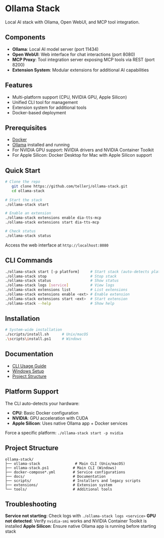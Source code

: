 # Ollama Stack

Local AI stack with Ollama, Open WebUI, and MCP tool integration.

## Components

- **Ollama**: Local AI model server (port 11434)
- **Open WebUI**: Web interface for chat interactions (port 8080) 
- **MCP Proxy**: Tool integration server exposing MCP tools via REST (port 8200)
- **Extension System**: Modular extensions for additional AI capabilities

## Features

- Multi-platform support (CPU, NVIDIA GPU, Apple Silicon)
- Unified CLI tool for management
- Extension system for additional tools
- Docker-based deployment

## Prerequisites

- [Docker](https://www.docker.com/products/docker-desktop/)
- [Ollama](https://ollama.ai/) installed and running
- For NVIDIA GPU support: NVIDIA drivers and NVIDIA Container Toolkit
- For Apple Silicon: Docker Desktop for Mac with Apple Silicon support

## Quick Start

```bash
# Clone the repo
   git clone https://github.com/tellerj/ollama-stack.git
   cd ollama-stack
   
# Start the stack
./ollama-stack start

# Enable an extension
./ollama-stack extensions enable dia-tts-mcp
./ollama-stack extensions start dia-tts-mcp

# Check status
./ollama-stack status
```

Access the web interface at `http://localhost:8080`

## CLI Commands

```bash
./ollama-stack start [-p platform]     # Start stack (auto-detects platform)
./ollama-stack stop                    # Stop stack  
./ollama-stack status                  # Show status
./ollama-stack logs [service]          # View logs
./ollama-stack extensions list         # List extensions
./ollama-stack extensions enable <ext> # Enable extension
./ollama-stack extensions start <ext>  # Start extension
./ollama-stack --help                  # Show help
```

## Installation

```bash
# System-wide installation
./scripts/install.sh      # Unix/macOS
.\scripts\install.ps1     # Windows
```

## Documentation

- [CLI Usage Guide](docs/CLI_USAGE.md)
- [Windows Setup](docs/WINDOWS_SETUP.md)
- [Project Structure](PROJECT_STRUCTURE.md)

## Platform Support

The CLI auto-detects your hardware:

- **CPU**: Basic Docker configuration
- **NVIDIA**: GPU acceleration with CUDA
- **Apple Silicon**: Uses native Ollama app + Docker services

Force a specific platform: `./ollama-stack start -p nvidia`

## Project Structure

```
ollama-stack/
├── ollama-stack                # Main CLI (Unix/macOS)
├── ollama-stack.ps1           # Main CLI (Windows)  
├── docker-compose*.yml        # Service configurations
├── docs/                      # Documentation
├── scripts/                   # Installers and legacy scripts
├── extensions/                # Extension system
└── tools/                     # Additional tools
```

## Troubleshooting

**Service not starting**: Check logs with `./ollama-stack logs <service>`
**GPU not detected**: Verify `nvidia-smi` works and NVIDIA Container Toolkit is installed
**Apple Silicon**: Ensure native Ollama app is running before starting stack

